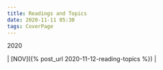 ```yaml
---
title: Readings and Topics
date: 2020-11-11 05:30
tags: CoverPage
---
```


2020

| [NOV]({% post_url 2020-11-12-reading-topics %}) |
